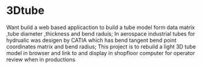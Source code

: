 # 3Dtube
Want build a web based applicaction to build a tube model form data matrix ,tube diameter ,thickness and bend  raduis;
In aerospace industrial tubes for hydrualic was desigen by CATIA which has bend tangent bend point coordinates matrix  and bend radius;
This project is to rebuild a light 3D  tube model in browser and link to and display in shopfloor computer for operator review when in productions
